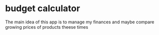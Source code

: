 # budget calculator

The main idea of this app is to manage my finances and maybe compare growing prices of products theese times
